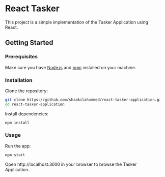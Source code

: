 # React Tasker

This project is a simple implementation of the Tasker Application using React.

## Getting Started

### Prerequisites

Make sure you have [Node.js](https://nodejs.org/) and [npm](https://www.npmjs.com/) installed on your machine.

### Installation

Clone the repository:

```bash
git clone https://github.com/shaakilahammed/react-tasker-application.git
cd react-tasker-application
```

Install dependencies:

```bash
npm install
```

### Usage

Run the app:

```bash
npm start
```

Open http://localhost:3000 in your browser to browse the Tasker Application.
